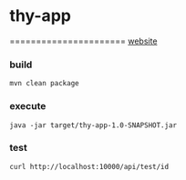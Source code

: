 # thy-app
======================
[website](http://karinpoky.com)

### build
```
mvn clean package
```

### execute
```
java -jar target/thy-app-1.0-SNAPSHOT.jar
```

### test
```
curl http://localhost:10000/api/test/id
```
